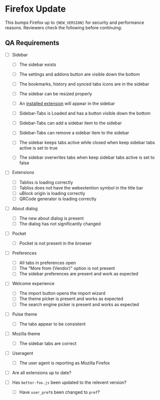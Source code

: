 # Firefox Update

This bumps Firefox up to `{NEW_VERSION}` for security and performance reasons. Reviewers check the following before continuing:

## QA Requirements

- [ ] Sidebar

  - [ ] The sidebar exists
  - [ ] The settings and addons button are visible down the bottom
  - [ ] The bookmarks, history and synced tabs icons are in the sidebar
  - [ ] The sidebar can be resized properly
  - [ ] An [installed extension](https://addons.mozilla.org/en-US/firefox/addon/sidebar-note/?utm_source=addons.mozilla.org&utm_medium=referral&utm_content=search) will appear in the sidebar
  - [ ] Sidebar-Tabs is Loaded and has a button visible down the bottom
  - [ ] Sidebar-Tabs can add a sidebar item to the sidebar
  - [ ] Sidebar-Tabs can remove a sidebar item to the sidebar
  - [ ] The sidebar keeps tabs active while closed when keep sidebar tabs active is set to true
  - [ ] The sidebar overwrites tabs when keep sidebar tabs active is set to false


- [ ] Extensions

  - [ ] Tabliss is loading correctly
  - [ ] Tabliss does not have the webextention symbol in the title bar
  - [ ] uBlock origin is loading correctly
  - [ ] QRCode generator is loading correctly

- [ ] About dialog

  - [ ] The new about dialog is present
  - [ ] The dialog has not significantly changed

- [ ] Pocket

  - [ ] Pocket is not present in the browser

- [ ] Preferences

  - [ ] All tabs in preferences open
  - [ ] The "More from {Vendor}" option is not present
  - [ ] The sidebar preferences are present and work as expected

- [ ] Welcome experience

  - [ ] The import button opens the import wizard
  - [ ] The theme picker is present and works as expected
  - [ ] The search engine picker is present and works as expected

- [ ] Pulse theme

  - [ ] The tabs appear to be consistent

- [ ] Mozilla theme

  - [ ] The sidebar tabs are correct

- [ ] Useragent
  - [ ] The user agent is reporting as Mozilla Firefox

- [ ] Are all extensions up to date?
- [ ] Has `better-fox.js` been updated to the relevent version?
  - [ ] Have `user_pref`s been changed to `pref`?

